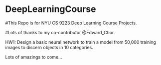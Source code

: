 # DeepLearningCourse

#This Repo is for NYU CS 9223 Deep Learning Course Projects.

#Lots of thanks to my co-contributor @Edward_Chor.


HW1: Design a basic neural network to train a model from 50,000 training images to discern objects in 10 categories.


Lots of amazings to come...
